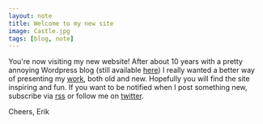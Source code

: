 ```yaml
---
layout: note
title: Welcome to my new site
image: Castle.jpg
tags: [blog, note]
---
```


You're now visiting my new website! After about 10 years with a pretty annoying Wordpress blog (still available [here](https://eriksvedang.wordpress.com/)) I really wanted a better way of presenting my [work](/work.html), both old and new. Hopefully you will find the site inspiring and fun. If you want to be notified when I post something new, subscribe via [rss](https://eriksvedang.com/feed.xml) or follow me on [twitter](https://twitter.com/e_svedang).

Cheers,
Erik
